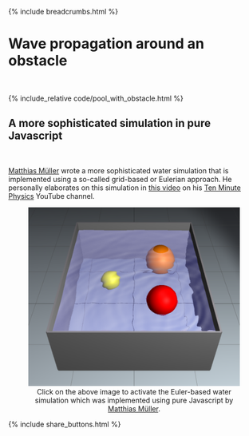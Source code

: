 {% include breadcrumbs.html %}

# Wave propagation around an obstacle
<div class="header_line"><br/></div>

{% include_relative code/pool_with_obstacle.html %}

<p style="clear: both;"></p>

## A more sophisticated simulation in pure Javascript
<div class="header_line"><br/></div>

[Matthias Müller](https://www.matthiasMueller.info/tenMinutePhysics) wrote
a more sophisticated water simulation that is implemented using a so-called grid-based 
or Eulerian approach. He personally elaborates on this simulation 
in [this video](https://www.youtube.com/watch?v=XmzBREkK8kY) 
on his [Ten Minute Physics](https://www.youtube.com/c/TenMinutePhysics) YouTube channel.

<figure style="float: center; text-align: center;">
  <a href="water.html">
    <img alt="Euler water simulation" src="images/water.png" title="Click to animate"/>
  </a>
  <figcaption>Click on the above image to activate the Euler-based water simulation 
  which was implemented using pure Javascript by 
  <a href="https://www.matthiasMueller.info/tenMinutePhysics">Matthias Müller</a>.</figcaption>
</figure>

<p style="clear: both;"></p>

{% include share_buttons.html %}